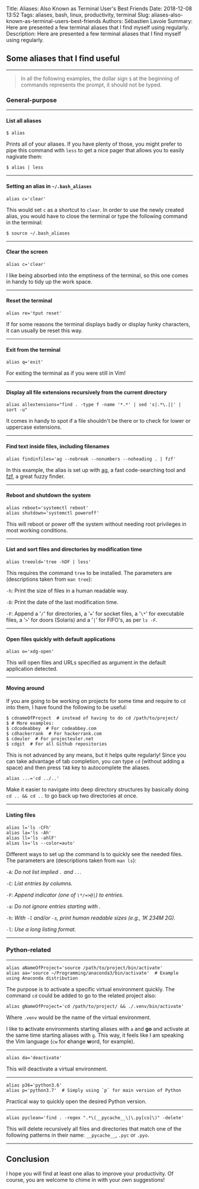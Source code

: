 Title: Aliases: Also Known as Terminal User's Best Friends
Date: 2018-12-08 13:52
Tags: aliases, bash, linux, productivity, terminal
Slug: aliases-also-known-as-terminal-users-best-friends
Authors: Sébastien Lavoie
Summary: Here are presented a few terminal aliases that I find myself using regularly.
Description: Here are presented a few terminal aliases that I find myself using regularly.

## Some aliases that I find useful

---

> In all the following examples, the dollar sign `$` at the beginning of
> commands represents the prompt, it should not be typed.

### General-purpose

---

#### List all aliases

```{.bash}
$ alias
```

Prints all of your aliases. If you have plenty of those, you might
prefer to pipe this command with `less` to get a nice pager that allows
you to easily nagivate them:

```{.bash}
$ alias | less
```

---

#### Setting an alias in `~/.bash_aliases`

```{.bash}
alias c='clear'
```

This would set `c` as a shortcut to `clear`. In order to use the
newly created alias, you would have to close the terminal or type the
following command in the terminal:

```{.bash}
$ source ~/.bash_aliases
```

---

#### Clear the screen

```{.bash}
alias c='clear'
```

I like being absorbed into the emptiness of the terminal, so this one
comes in handy to tidy up the work space.

---

#### Reset the terminal

```{.bash}
alias re='tput reset'
```

If for some reasons the terminal displays badly or display funky
characters, it can usually be reset this way.

---

#### Exit from the terminal

```{.bash}
alias q='exit'
```

For exiting the terminal as if you were still in Vim!

---

#### Display all file extensions recursively from the current directory

```{.bash}
alias allextensions="find . -type f -name '*.*' | sed 's|.*\.||' | sort -u"
```

It comes in handy to spot if a file shouldn't be there or to check for
lower or uppercase extensions.

---

#### Find text inside files, including filenames

```{.bash}
alias findinfiles='ag --nobreak --nonumbers --noheading . | fzf'
```

In this example, the alias is set up with
[ag](https://github.com/ggreer/the_silver_searcher), a fast
code-searching tool and [fzf](https://github.com/junegunn/fzf), a great
fuzzy finder.

---

#### Reboot and shutdown the system

```{.bash}
alias reboot='systemctl reboot'
alias shutdown='systemctl poweroff'
```

This will reboot or power off the system without needing root privileges
in most working conditions.

---

#### List and sort files and directories by modification time

```{.bash}
alias treeold='tree -hDF | less'
```

This requires the command `tree` to be installed. The parameters are
(descriptions taken from `man tree`):

`-h`: Print the size of files in a human readable way.

`-D`: Print the date of the last modification time.

`-F`: Append a '`/`' for directories, a '`=`' for socket files, a '`\*`'
for executable files, a '`>`' for doors (Solaris) and a '`|`' for
FIFO's, as per `ls -F`.

---

#### Open files quickly with default applications

```{.bash}
alias o='xdg-open'
```

This will open files and URLs specified as argument in the default
application detected.

---

#### Moving around

If you are going to be working on projects for some time and require to
`cd` into them, I have found the following to be useful:

```{.bash}
$ cdnameOfProject  # instead of having to do cd /path/to/project/
$ # More examples:
$ cdcodeabbey  # For codeabbey.com
$ cdhackerrank  # For hackerrank.com
$ cdeuler  # For projecteuler.net
$ cdgit  # For all Github repositories
```

This is not advanced by any means, but it helps quite regularly! Since
you can take advantage of tab completion, you can type `cd` (without
adding a space) and then press `TAB` key to autocomplete the aliases.

```{.bash}
alias ...='cd ../..'
```

Make it easier to navigate into deep directory structures by basically
doing `cd .. && cd ..` to go back up two directories at once.

---

#### Listing files

```{.bash}
alias l='ls -CFh'
alias la='ls -Ah'
alias ll='ls -ahlF'
alias ls='ls --color=auto'
```

Different ways to set up the command ls to quickly see the needed files.
The parameters are (descriptions taken from `man ls`):

`-A`: _Do not list implied `.` and `..`._

`-C`: _List entries by columns._

`-F`: _Append indicator (one of `\*/=>@|`) to entries._

`-a`: _Do not ignore entries starting with ._

`-h`: _With `-l` and/or `-s`, print human readable sizes (e.g., 1K 234M 2G)._

`-l`: _Use a long listing format._

---

### Python-related

---

```{.bash}
alias aNameOfProject='source /path/to/project/bin/activate'
alias aa='source ~/Programming/anaconda3/bin/activate'  # Example using Anaconda distribution
```

The purpose is to activate a specific virtual environment quickly. The
command `cd` could be added to go to the related project also:

```{.bash}
alias gNameOfProject='cd /path/to/project/ && ./.venv/bin/activate'
```

Where `.venv` would be the name of the virtual environment.

I like to **a**ctivate environments starting aliases with `a` and **go**
and activate at the same time starting aliases with `g`. This way, it
feels like I am speaking the Vim language (`cw` for **c**hange **w**ord,
for example).

---

```{.bash}
alias da='deactivate'
```

This will deactivate a virtual environment.

---

```{.bash}
alias p36='python3.6'
alias p='python3.7'  # Simply using `p` for main version of Python
```

Practical way to quickly open the desired Python version.

---

```{.bash}
alias pyclean='find . -regex ".*\(__pycache__\|\.py[co]\)" -delete'
```

This will delete recursively all files and directories that match one of
the following patterns in their name: `__pycache__`, `.pyc` or `.pyo`.

---

## Conclusion

I hope you will find at least one alias to improve your productivity.
Of course, you are welcome to chime in with your own suggestions!
